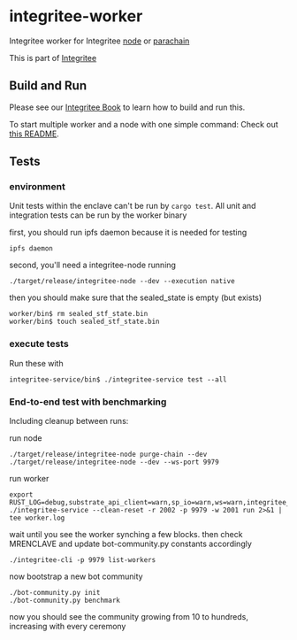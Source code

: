 # integritee-worker

Integritee worker for Integritee [node](https://github.com/integritee-network/integritee-node) or [parachain](https://github.com/integritee-network/parachain)

This is part of [Integritee](https://integritee.network)

## Build and Run
Please see our [Integritee Book](https://book.integritee.network/howto_worker.html) to learn how to build and run this.

To start multiple worker and a node with one simple command: Check out [this README](local-setup/README.md).

## Tests
### environment
Unit tests within the enclave can't be run by `cargo test`. All unit and integration tests can be run by the worker binary

first, you should run ipfs daemon because it is needed for testing
```
ipfs daemon
```
second, you'll need a integritee-node running
```
./target/release/integritee-node --dev --execution native
```
then you should make sure that the sealed_state is empty (but exists)
```
worker/bin$ rm sealed_stf_state.bin
worker/bin$ touch sealed_stf_state.bin
```

### execute tests
Run these with
```
integritee-service/bin$ ./integritee-service test --all
```

### End-to-end test with benchmarking

Including cleanup between runs:

run node
```
./target/release/integritee-node purge-chain --dev
./target/release/integritee-node --dev --ws-port 9979
```

run worker

```
export RUST_LOG=debug,substrate_api_client=warn,sp_io=warn,ws=warn,integritee_service=info,enclave_runtime=info,sp_io::misc=debug,runtime=debug,enclave_runtime::state=warn,ita_stf::sgx=info,light_client=warn,rustls=warn
./integritee-service --clean-reset -r 2002 -p 9979 -w 2001 run 2>&1 | tee worker.log
```

wait until you see the worker synching a few blocks. then check MRENCLAVE and update bot-community.py constants accordingly

```
./integritee-cli -p 9979 list-workers
```

now bootstrap a new bot community

```
./bot-community.py init
./bot-community.py benchmark
```

now you should see the community growing from 10 to hundreds, increasing with every ceremony
